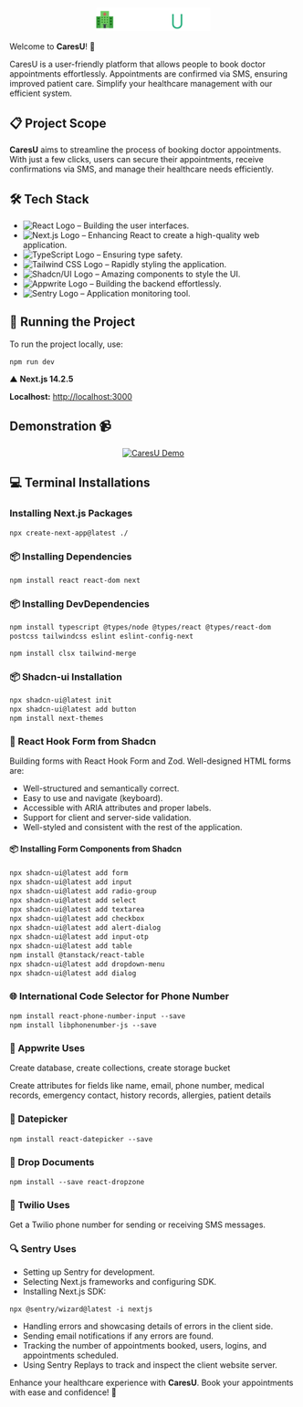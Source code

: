 
  <h1 align='center'>
        <img src="https://github.com/kamesh0407/caresu/blob/master/public/assets/icons/logo-full.svg" alt="CaresU Logo" style="display: block; margin: 0 auto; width: 200px;">
    </h1>
    <p>Welcome to <strong>CaresU</strong>! 🎉</p>
    

  <p>CaresU is a user-friendly platform that allows people to book doctor appointments effortlessly. Appointments are confirmed via SMS, ensuring improved patient care. Simplify your healthcare management with our efficient system.</p>
    
  <h2>📋 Project Scope</h2>
    <p><strong>CaresU</strong> aims to streamline the process of booking doctor appointments. With just a few clicks, users can secure their appointments, receive confirmations via SMS, and manage their healthcare needs efficiently.</p>

  <h2>🛠️ Tech Stack</h2>
    <ul>
        <li><img src="https://img.shields.io/badge/React-20232A?style=for-the-badge&logo=react&logoColor=61DAFB" alt="React Logo"> – Building the user interfaces.</li>
        <li><img src="https://img.shields.io/badge/Next.js-000000?style=for-the-badge&logo=nextdotjs&logoColor=white" alt="Next.js Logo">  – Enhancing React to create a high-quality web application.</li>
        <li><img src="https://img.shields.io/badge/TypeScript-007ACC?style=for-the-badge&logo=typescript&logoColor=white" alt="TypeScript Logo"> – Ensuring type safety.</li>
        <li><img src="https://img.shields.io/badge/Tailwind_CSS-38B2AC?style=for-the-badge&logo=tailwind-css&logoColor=white" alt="Tailwind CSS Logo">  – Rapidly styling the application.</li>
        <li><img src="https://img.shields.io/badge/Shadcn/UI-000000?style=for-the-badge&logo=none&logoColor=white" alt="Shadcn/UI Logo">  – Amazing components to style the UI.</li>
        <li><img src="https://img.shields.io/badge/Appwrite-F02E65?style=for-the-badge&logo=appwrite&logoColor=white" alt="Appwrite Logo">  – Building the backend effortlessly.</li>
        <li><img src="https://img.shields.io/badge/Sentry-362D59?style=for-the-badge&logo=sentry&logoColor=white" alt="Sentry Logo"> – Application monitoring tool.</li>
    </ul>

  <h2>🚀 Running the Project</h2>
    <p>To run the project locally, use:</p>
    <pre><code>npm run dev</code></pre>
    <p>▲ <strong>Next.js 14.2.5</strong></p>
    <p><strong>Localhost:</strong> <a href="http://localhost:3000">http://localhost:3000</a></p>
<h2>Demonstration 📹</h2>
<p align="center">
  <a href="https://www.youtube.com/watch?v=NGO-O2mL6GI">
    <img src="https://img.youtube.com/vi/NGO-O2mL6GI/0.jpg" alt="CaresU Demo" width="600">
  </a>
</p>
  <h2>💻 Terminal Installations</h2>
    <h3>Installing Next.js Packages</h3>
    <pre><code>npx create-next-app@latest ./</code></pre>

  <h3>📦 Installing Dependencies</h3>
    <pre><code>npm install react react-dom next</code></pre>

  <h3>📦 Installing DevDependencies</h3>
    <pre><code>npm install typescript @types/node @types/react @types/react-dom postcss tailwindcss eslint eslint-config-next</code></pre>
    <pre><code>npm install clsx tailwind-merge</code></pre>

  <h3>📦 Shadcn-ui Installation</h3>
    <pre><code>npx shadcn-ui@latest init
npx shadcn-ui@latest add button
npm install next-themes</code></pre>

  <h3>📑 React Hook Form from Shadcn</h3>
    <p>Building forms with React Hook Form and Zod. Well-designed HTML forms are:</p>
    <ul>
        <li>Well-structured and semantically correct.</li>
        <li>Easy to use and navigate (keyboard).</li>
        <li>Accessible with ARIA attributes and proper labels.</li>
        <li>Support for client and server-side validation.</li>
        <li>Well-styled and consistent with the rest of the application.</li>
    </ul>
    <h4>📦 Installing Form Components from Shadcn</h4>
    <pre><code>npx shadcn-ui@latest add form
npx shadcn-ui@latest add input
npx shadcn-ui@latest add radio-group
npx shadcn-ui@latest add select
npx shadcn-ui@latest add textarea
npx shadcn-ui@latest add checkbox
npx shadcn-ui@latest add alert-dialog
npx shadcn-ui@latest add input-otp
npx shadcn-ui@latest add table
npm install @tanstack/react-table
npx shadcn-ui@latest add dropdown-menu
npx shadcn-ui@latest add dialog</code></pre>

   <h3>🌐 International Code Selector for Phone Number</h3>
    <pre><code>npm install react-phone-number-input --save
npm install libphonenumber-js --save</code></pre>

   <h3>💾 Appwrite Uses</h3>
    <p>Create database, create collections, create storage bucket</p>
    <p>Create attributes for fields like name, email, phone number, medical records, emergency contact, history records, allergies, patient details</p>

  <h3>📅 Datepicker</h3>
    <pre><code>npm install react-datepicker --save</code></pre>

   <h3>📂 Drop Documents</h3>
   <pre><code>npm install --save react-dropzone</code></pre>

   <h3>📱 Twilio Uses</h3>
    <p>Get a Twilio phone number for sending or receiving SMS messages.</p>

  <h3>🔍 Sentry Uses</h3>
    <ul>
        <li>Setting up Sentry for development.</li>
        <li>Selecting Next.js frameworks and configuring SDK.</li>
        <li>Installing Next.js SDK:</li>
    </ul>
    <pre><code>npx @sentry/wizard@latest -i nextjs</code></pre>
    <ul>
        <li>Handling errors and showcasing details of errors in the client side.</li>
        <li>Sending email notifications if any errors are found.</li>
        <li>Tracking the number of appointments booked, users, logins, and appointments scheduled.</li>
        <li>Using Sentry Replays to track and inspect the client website server.</li>
    </ul>

  <p>Enhance your healthcare experience with <strong>CaresU</strong>. Book your appointments with ease and confidence! 🚀</p>
</body>
</html>
